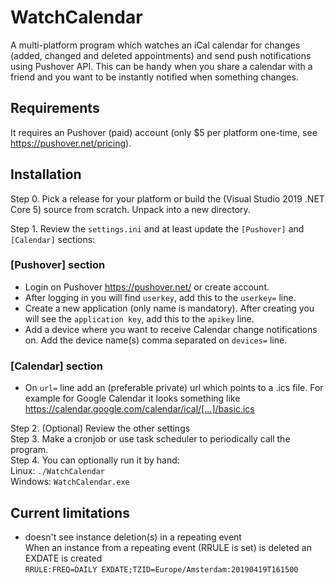 # WatchCalendar
A multi-platform program which watches an iCal calendar for changes (added, changed and deleted appointments) and send push notifications using Pushover API. This can be handy when you share a calendar with a friend and you want to be instantly notified when something changes.

## Requirements
It requires an Pushover (paid) account (only $5 per platform one-time, see https://pushover.net/pricing).

## Installation

Step 0. Pick a release for your platform or build the (Visual Studio 2019 .NET Core 5) source from scratch. Unpack into a new directory.

Step 1. Review the `settings.ini` and at least update the `[Pushover]` and `[Calendar]` sections:

### \[Pushover\] section
* Login on Pushover https://pushover.net/ or create account.
* After logging in you will find `userkey`, add this to the `userkey=` line.
* Create a new application (only name is mandatory). After creating you will see the `application key`, add this to the `apikey` line.
* Add a device where you want to receive Calendar change notifications on. Add the device name(s) comma separated on `devices=` line.

### \[Calendar\] section
* On `url=` line add an (preferable private) url which points to a .ics file. For example for Google Calendar it looks something like https://calendar.google.com/calendar/ical/[...]/basic.ics


Step 2. (Optional) Review the other settings  
Step 3. Make a cronjob or use task scheduler to periodically call the program.  
Step 4. You can optionally run it by hand:  
Linux: `./WatchCalendar`  
Windows: `WatchCalendar.exe`

## Current limitations
* doesn't see instance deletion(s) in a repeating event  
When an instance from a repeating event (RRULE is set) is deleted an EXDATE is created  
 `RRULE:FREQ=DAILY
 EXDATE;TZID=Europe/Amsterdam:20190419T161500`

